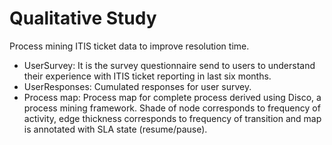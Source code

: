 # Qualitative Study
Process mining ITIS ticket data to improve resolution time.

- UserSurvey: It is the survey questionnaire send to users to understand their experience with ITIS ticket reporting in last six months.
- UserResponses: Cumulated responses for user survey.
- Process map: Process map for complete process derived using Disco, a process mining framework. Shade of node corresponds to frequency of activity, edge thickness corresponds to frequency of transition and map is annotated with SLA state (resume/pause).
